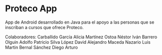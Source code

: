 # Proteco App
App de Android desarrollado en Java para el apoyo a las personas que se inscriban a cursos que ofrece Proteco.

Colaboradores:
	Carballido García Alicia
	Martínez Ostoa Néstor Iván
	Barrero Olguin Adolfo Patricio
	Silva López David Alejandro
	Maceda Nazario Luis Martin
	Bernal Sánchez Diego Arturo
